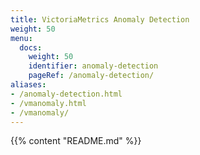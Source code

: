 ```yaml
---
title: VictoriaMetrics Anomaly Detection
weight: 50
menu:
  docs:
    weight: 50
    identifier: anomaly-detection
    pageRef: /anomaly-detection/
aliases:
- /anomaly-detection.html
- /vmanomaly.html
- /vmanomaly/
---
```

{{% content "README.md" %}}
